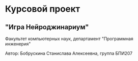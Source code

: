 # Курсовой проект 
## "Игра Нейроджинариум"
Факультет компьютерных наук, департамент "Программная инженерия"

Автор: Бобрускина Станислава Алексеевна, группа БПИ207
